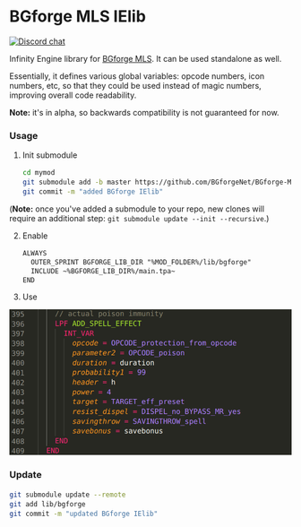# BGforge MLS IElib
[![Discord chat](https://img.shields.io/discord/420268540700917760?logo=discord)](https://discord.gg/4Yqfggm)

Infinity Engine library for [BGforge MLS](https://github.com/BGforgeNet/VScode-BGforge-MLS). It can be used standalone as well.

Essentially, it defines various global variables: opcode numbers, icon numbers, etc, so that they could be used instead of magic numbers, improving overall code readability.

__Note:__ it's in alpha, so backwards compatibility is not guaranteed for now.

### Usage

1. Init submodule
    ```bash
    cd mymod
    git submodule add -b master https://github.com/BGforgeNet/BGforge-MLS-IElib.git lib/bgforge
    git commit -m "added BGforge IElib"
    ```

  (__Note:__ once you've added a submodule to your repo, new clones will require an additional step: `git submodule update --init --recursive`.)

2. Enable
    ```
    ALWAYS
      OUTER_SPRINT BGFORGE_LIB_DIR "%MOD_FOLDER%/lib/bgforge"
      INCLUDE ~%BGFORGE_LIB_DIR%/main.tpa~
    END
    ```

3. Use

![usage example](resources/screenshot.png)

### Update

```bash
git submodule update --remote
git add lib/bgforge
git commit -m "updated BGforge IElib"
```
